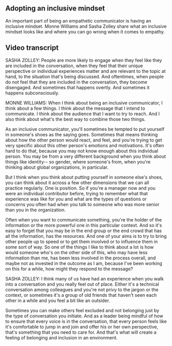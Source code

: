 ## Adopting an inclusive mindset

An important part of being an empathetic communicator is having an inclusive mindset. Monne Williams and Sasha Zolley share what an inclusive mindset looks like and where you can go wrong when it comes to empathy.

## Video transcript

SASHA ZOLLEY: People are more likely to engage when they feel like they are included in the conversation, when they feel that their unique perspective or individual experiences matter and are relevant to the topic at hand, to the situation that's being discussed. And oftentimes, when people do not feel that they are included in the conversation, they become disengaged. And sometimes that happens overtly. And sometimes it happens subconsciously.

MONNE WILLIAMS: When I think about being an inclusive communicator, I think about a few things. I think about the message that I intend to communicate. I think about the audience that I want to try to reach. And I also think about what's the best way to combine those two things.

As an inclusive communicator, you'll sometimes be tempted to put yourself in someone's shoes as the saying goes. Sometimes that means thinking about how the other person would react, and feel, and you're trying to get very specific about this other person's emotions and motivations. It's often hard to do that, because you may not know enough about this individual person. You may be from a very different background when you think about things like identity-- so gender, where someone's from, when you're thinking about global organizations, in particular.

But I think when you think about putting yourself in someone else's shoes, you can think about it across a few other dimensions that we can all practice regularly. One is position. So if you're a manager now and you were an individual contributor before, trying to remember what that experience was like for you and what are the types of questions or concerns you often had when you talk to someone who was more senior than you in the organization.

Often when you want to communicate something, you're the holder of the information or the more powerful one in this particular context. And so it's easy to forget that you may be in the end group or the end crowd that has all the information, has the resources. And one of your aims is to try to bring other people up to speed or to get them involved or to influence them in some sort of way. So one of the things I like to think about a lot is how would someone who's on the other side of this, who may have less information than me, has been less involved in the process overall, and maybe not as invested in the outcome as I am, because I've been working on this for a while, how might they respond to the message?

SASHA ZOLLEY: I think many of us have had an experience when you walk into a conversation and you really feel out of place. Either it's a technical conversation among colleagues and you're not privy to the jargon or the context, or sometimes it's a group of old friends that haven't seen each other in a while and you feel a bit like an outsider.

Sometimes you can make others feel excluded and not belonging just by the type of conversation you initiate. And as a leader being mindful of how to ensure that every voice is in the conversation, that every person feels like it's comfortable to jump in and join and offer his or her own perspective, that's something that you need to care for. And that's what will create a feeling of belonging and inclusion in an environment.
